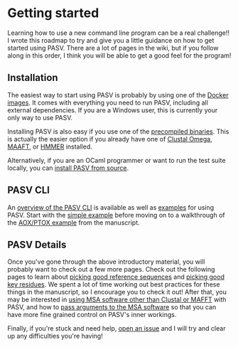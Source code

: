 # Getting started

Learning how to use a new command line program can be a real challenge!!  I wrote this roadmap to try and give you a little guidance on how to get started using PASV.  There are a lot of pages in the wiki, but if you follow along in this order, I think you will be able to get a good feel for the program!

## Installation

The easiest way to start using PASV is probably by using one of the [Docker images](./todo.md).  It comes with everything you need to run PASV, including all external dependencies.  If you are a Windows user, this is currently your only way to use PASV.

Installing PASV is also easy if you use one of the [precompiled binaries](./installing-precompiled-binaries.md).  This is actually the easier option if you already have one of [Clustal Omega](http://www.clustal.org/omega/), [MAAFT](https://mafft.cbrc.jp/alignment/software/), or [HMMER](http://hmmer.org/) installed.

Alternatively, if you are an OCaml programmer or want to run the test suite locally, you can [install PASV from source](./installing-from-source.md).

## PASV CLI

An [overview of the PASV CLI](./cli.md) is available as well as [examples](./Examples) for using PASV.  Start with the [simple example](./A-Simple-Example) before moving on to a walkthrough of the [AOX/PTOX example](./AOX-PTOX-Example) from the manuscript.

## PASV Details

Once you've gone through the above introductory material, you will probably want to check out a few more pages.  Check out the following pages to learn about [picking good reference sequences](./Picking-Good-Reference-Sequences) and [picking good key residues](./Picking-Good-Key-Residues).  We spent a lot of time working out best practices for these things in the manuscript, so I encourage you to check it out!  After that, you may be interested in [using MSA software other than Clustal or MAFFT](./Using-Other-MSA-Software) with PASV, and how to [pass arguments to the MSA software](./Passing-Arguments-to-the-MSA-Software) so that you can have more fine grained control on PASV's inner workings.

Finally, if you're stuck and need help, [open an issue](https://github.com/mooreryan/pasv/issues) and I will try and clear up any difficulties you're having!
